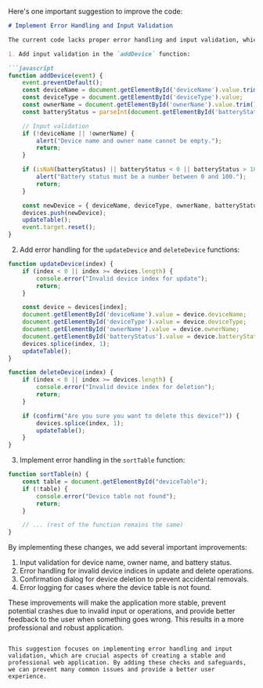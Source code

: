 Here's one important suggestion to improve the code:

```markdown
# Implement Error Handling and Input Validation

The current code lacks proper error handling and input validation, which could lead to unexpected behavior or crashes. To make the application more robust and user-friendly, we should implement error handling and input validation for the device management functionality. Here's how we can improve it:

1. Add input validation in the `addDevice` function:

```javascript
function addDevice(event) {
    event.preventDefault();
    const deviceName = document.getElementById('deviceName').value.trim();
    const deviceType = document.getElementById('deviceType').value;
    const ownerName = document.getElementById('ownerName').value.trim();
    const batteryStatus = parseInt(document.getElementById('batteryStatus').value);

    // Input validation
    if (!deviceName || !ownerName) {
        alert("Device name and owner name cannot be empty.");
        return;
    }

    if (isNaN(batteryStatus) || batteryStatus < 0 || batteryStatus > 100) {
        alert("Battery status must be a number between 0 and 100.");
        return;
    }

    const newDevice = { deviceName, deviceType, ownerName, batteryStatus };
    devices.push(newDevice);
    updateTable();
    event.target.reset();
}
```

2. Add error handling for the `updateDevice` and `deleteDevice` functions:

```javascript
function updateDevice(index) {
    if (index < 0 || index >= devices.length) {
        console.error("Invalid device index for update");
        return;
    }

    const device = devices[index];
    document.getElementById('deviceName').value = device.deviceName;
    document.getElementById('deviceType').value = device.deviceType;
    document.getElementById('ownerName').value = device.ownerName;
    document.getElementById('batteryStatus').value = device.batteryStatus;
    devices.splice(index, 1);
    updateTable();
}

function deleteDevice(index) {
    if (index < 0 || index >= devices.length) {
        console.error("Invalid device index for deletion");
        return;
    }

    if (confirm("Are you sure you want to delete this device?")) {
        devices.splice(index, 1);
        updateTable();
    }
}
```

3. Implement error handling in the `sortTable` function:

```javascript
function sortTable(n) {
    const table = document.getElementById("deviceTable");
    if (!table) {
        console.error("Device table not found");
        return;
    }

    // ... (rest of the function remains the same)
}
```

By implementing these changes, we add several important improvements:

1. Input validation for device name, owner name, and battery status.
2. Error handling for invalid device indices in update and delete operations.
3. Confirmation dialog for device deletion to prevent accidental removals.
4. Error logging for cases where the device table is not found.

These improvements will make the application more stable, prevent potential crashes due to invalid input or operations, and provide better feedback to the user when something goes wrong. This results in a more professional and robust application.
```

This suggestion focuses on implementing error handling and input validation, which are crucial aspects of creating a stable and professional web application. By adding these checks and safeguards, we can prevent many common issues and provide a better user experience.